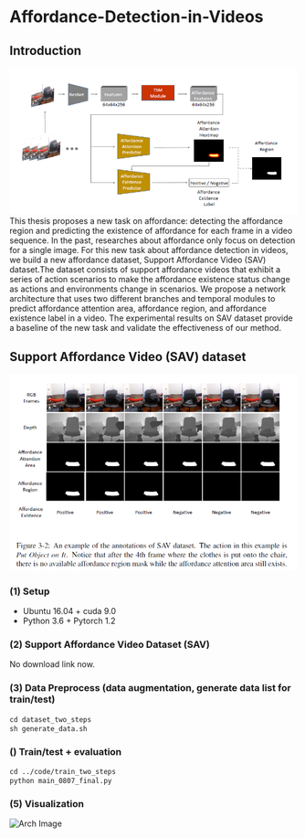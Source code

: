 # Affordance-Detection-in-Videos
## Introduction
![Arch Image](https://github.com/FishWantToFly/Affordance-Detection-in-Videos/blob/master/figs/network.png)
This thesis proposes a new task on affordance: detecting the affordance region and predicting the existence of affordance for each frame in a video sequence. In the past, researches about affordance only focus on detection for a single image. For this new task about affordance detection in videos, we build a new affordance dataset, Support Affordance Video (SAV) dataset.The dataset consists of support affordance videos that exhibit a series of action scenarios to make the affordance existence status change as actions and environments change in scenarios. We propose a network architecture that uses two different branches and temporal modules to predict affordance attention area, affordance region, and affordance existence label in a video. The experimental results on SAV dataset provide a baseline of the new task and validate the effectiveness of our method.

## Support Affordance Video (SAV) dataset
![Arch Image](https://github.com/FishWantToFly/Affordance-Detection-in-Videos/blob/master/figs/dataset.png)

### (1) Setup
* Ubuntu 16.04 + cuda 9.0
* Python 3.6 + Pytorch 1.2

### (2) Support Affordance Video Dataset (SAV)
No download link now.

### (3) Data Preprocess (data augmentation, generate data list for train/test)
```
cd dataset_two_steps
sh generate_data.sh
```

### () Train/test + evaluation
```
cd ../code/train_two_steps
python main_0807_final.py
```
### (5) Visualization
![Arch Image](https://github.com/FishWantToFly/Affordance-Detection-on-Video/blob/master/figs/pred_visualization.png)

